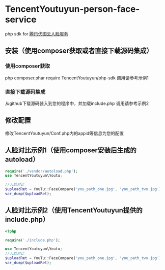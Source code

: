 # TencentYoutuyun-person-face-service
php sdk for [腾讯优图云人脸服务](http://open.youtu.qq.com/)

## 安装（使用composer获取或者直接下载源码集成）

### 使用composer获取
php composer.phar require TencentYoutuyun/php-sdk
调用请参考示例1

### 直接下载源码集成
从github下载源码装入到您的程序中，并加载include.php
调用请参考示例2

## 修改配置
修改TencentYoutuyun/Conf.php内的appid等信息为您的配置

## 人脸对比示例1（使用composer安装后生成的autoload）
```php
require('./vendor/autoload.php');
use TencentYoutuyun\Youtu;

//人脸对比
$uploadRet = YouTu::FaceCompare('you_path_one.jpg', 'you_path_two.jpg');
var_dump($uploadRet);
```


## 人脸对比示例2（使用TencentYoutuyun提供的include.php）
```php
<?php

require('./include.php');

use TencentYoutuyun\Youtu;
//人脸对比
$uploadRet = YouTu::FaceCompare('you_path_one.jpg', 'you_path_two.jpg');
var_dump($uploadRet);
```